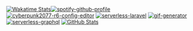 [![Wakatime Stats][wakatime_stats]][wakatime_profile][![spotify-github-profile][spotify_profile]][spotify_redirect] 
[![cyberpunk2077-r6-config-editor][cyberpunk2077_r6_config_editor]][cyberpunk2077_r6_config_editor_repo]
[![serverless-laravel][serverless_laravel_stats]][serverless_laravel_repo]
[![gif-generator][gif_generator_stats]][gif_generator_repo]
[![serverless-graphql][serverless_graphql_stats]][serverless_graphql_repo]
[![GitHub Stats][github_stats]][github_stats]


[github_stats]: https://d3qbzv40zlk2ob.cloudfront.net?username=rdok&count_private=true&show_icons=true&theme=gruvbox&custom_title=Stats
[wakatime_stats]: https://d3qbzv40zlk2ob.cloudfront.net/wakatime?username=rdok&theme=gruvbox&custom_title=Last%207%20Days&langs_count=15
[wakatime_profile]: https://wakatime.com/@rdok
[cyberpunk2077_r6_config_editor]: https://d3qbzv40zlk2ob.cloudfront.net/pin/?username=rdok&repo=cyberpunk2077-r6-config-editor&theme=gruvbox
[cyberpunk2077_r6_config_editor_repo]: https://github.com/rdok/cyberpunk2077-r6-config-editor
[serverless_laravel_stats]: https://d3qbzv40zlk2ob.cloudfront.net/pin/?username=rdok&repo=serverless-laravel&theme=gruvbox
[serverless_laravel_repo]: https://github.com/rdok/serverless-laravel
[gif_generator_stats]: https://d3qbzv40zlk2ob.cloudfront.net/pin/?username=rdok&repo=gif-generator&theme=gruvbox
[gif_generator_repo]: https://github.com/rdok/gif-generator
[serverless_graphql_stats]: https://d3qbzv40zlk2ob.cloudfront.net/pin/?username=rdok&repo=serverless-graphql&theme=gruvbox
[serverless_graphql_repo]: https://github.com/rdok/serverless-graphql
[spotify_profile]: https://spotify-github-profile.vercel.app/api/view?uid=r.dokollari&cover_image=true&theme=default&bar_color=53b14f&bar_color_cover=true
[spotify_redirect]: https://spotify-github-profile.vercel.app/api/view?uid=r.dokollari&redirect=true
